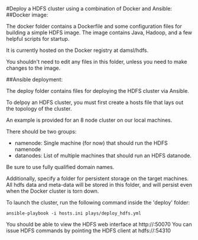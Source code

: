 #Deploy a HDFS cluster using a combination of Docker and Ansible:
##Docker image:

The docker folder contains a Dockerfile and some configuration files for building a simple HDFS image.
The image contains Java, Hadoop, and a few helpful scripts for startup.

It is currently hosted on the Docker registry at damsl/hdfs. 

You shouldn't need to edit any files in this folder, unless you need to make changes to the image.

##Ansible deployment:

The deploy folder contains files for deploying the HDFS cluster via Ansible.

To delpoy an HDFS cluster, you must first create a hosts file that lays out the topology of the cluster.

An example is provided for an 8 node cluster on our local machines.

There should be two groups: 
  - namenode:  Single machine (for now) that should run the HDFS namenode
  - datanodes: List of multiple machines that should run an HDFS datanode.

Be sure to use fully qualified domain names.

Additionally, specify a folder for persistent storage on the target machines.
All hdfs data and meta-data will be stored in this folder, and will persist even when the Docker cluster is torn down.

To launch the cluster, run the following command inside the 'deploy' folder:
```
ansible-playbook -i hosts.ini plays/deploy_hdfs.yml
```
You should be able to view the HDFS web interface at http://<namenode>:50070
You can issue HDFS commands by pointing the HDFS client at hdfs://<namenode>:54310
